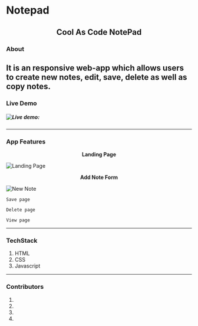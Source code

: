 # <h1 align="center"> <h1>Notepad</h1>

## <h2 align="center">Cool As Code NotePad</h2>

### About

It is an responsive web-app which allows users to create new notes, edit, save, delete as well as copy notes.
---

### Live Demo

##### ![Live demo]():

---

### App Features

<p align="center"><strong>Landing Page</strong></p>

![Landing Page]()

<p align="center"><strong>Add Note Form</strong></p>

![New Note]()

    Save page

    Delete page

    View page

---

### TechStack

1.  HTML
2.  CSS
3.  Javascript

---

### Contributors

1.
2. 
3. 
4. 
